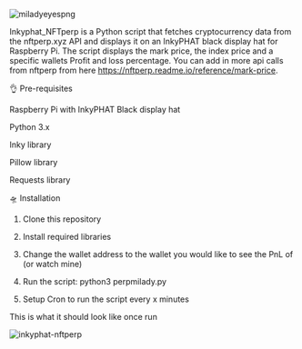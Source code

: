 
![miladyeyespng](https://user-images.githubusercontent.com/132207345/235407693-9b1fa04c-4c45-4d5e-9f5b-19203c51fdcb.png)

Inkyphat_NFTperp is a Python script that fetches cryptocurrency data from the nftperp.xyz API and displays it on an InkyPHAT black display hat for Raspberry Pi. The script displays the mark price, the index price and a specific wallets Profit and loss percentage. You can add in more api calls from nftperp from here https://nftperp.readme.io/reference/mark-price.

👌 Pre-requisites

Raspberry Pi with InkyPHAT Black display hat

Python 3.x

Inky library

Pillow library

Requests library

🛸 Installation

1. Clone this repository

2. Install required libraries

3. Change the wallet address to the wallet you would like to see the PnL of (or watch mine)

4. Run the script: python3 perpmilady.py

5. Setup Cron to run the script every x minutes


This is what it should look like once run

![inkyphat-nftperp](https://user-images.githubusercontent.com/132207345/235453339-c0715fca-eee4-4ae8-a766-86c77977cd90.jpg)
